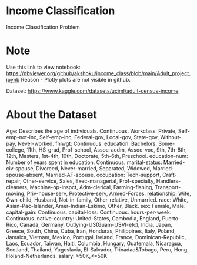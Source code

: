 # Income Classification

Income Classification Problem
# Note
Use this link to view notebook: https://nbviewer.org/github/akshoku/income_class/blob/main/Adult_project.ipynb
Reason - Plotly plots are not visible in github.


Dataset: https://www.kaggle.com/datasets/uciml/adult-census-income

# About the Dataset


Age: Describes the age of individuals. Continuous.
Workclass: Private, Self-emp-not-inc, Self-emp-inc, Federal-gov, Local-gov, State-gov, Without-pay, Never-worked.
fnlwgt: Continuous.
education: Bachelors, Some-college, 11th, HS-grad, Prof-school, Assoc-acdm, Assoc-voc, 9th, 7th-8th, 12th, Masters, 1st-4th, 10th, Doctorate, 5th-6th, Preschool.
education-num: Number of years spent in education. Continuous.
marital-status: Married-civ-spouse, Divorced, Never-married, Separated, Widowed, Married-spouse-absent, Married-AF-spouse.
occupation: Tech-support, Craft-repair, Other-service, Sales, Exec-managerial, Prof-specialty, Handlers-cleaners, Machine-op-inspct, Adm-clerical, Farming-fishing, Transport-moving, Priv-house-serv, Protective-serv, Armed-Forces.
relationship: Wife, Own-child, Husband, Not-in-family, Other-relative, Unmarried.
race: White, Asian-Pac-Islander, Amer-Indian-Eskimo, Other, Black.
sex: Female, Male.
capital-gain: Continuous.
capital-loss: Continuous.
hours-per-week: Continuous.
native-country: United-States, Cambodia, England, Puerto-Rico, Canada, Germany, Outlying-US(Guam-USVI-etc), India, Japan, Greece, South, China, Cuba, Iran, Honduras, Philippines, Italy, Poland, Jamaica, Vietnam, Mexico, Portugal, Ireland, France, Dominican-Republic, Laos, Ecuador, Taiwan, Haiti, Columbia, Hungary, Guatemala, Nicaragua, Scotland, Thailand, Yugoslavia, El-Salvador, Trinadad&Tobago, Peru, Hong, Holand-Netherlands.
salary: >50K,<=50K



